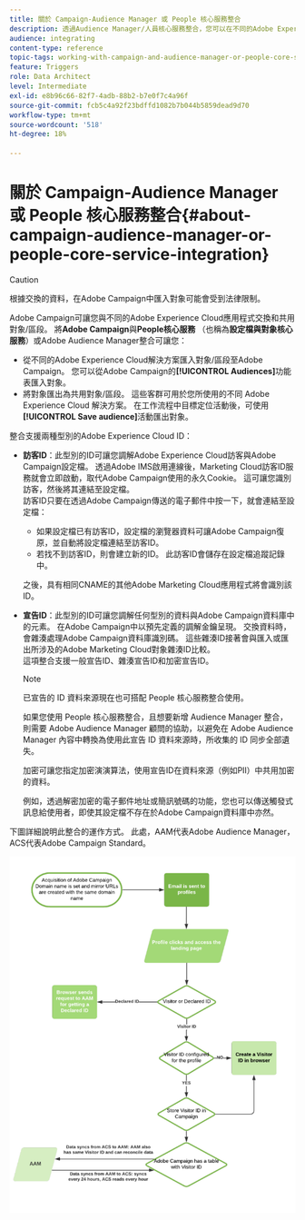 ```yaml
---
title: 關於 Campaign-Audience Manager 或 People 核心服務整合
description: 透過Audience Manager/人員核心服務整合，您可以在不同的Adobe Experience Cloud解決方案中共用對象或區段。
audience: integrating
content-type: reference
topic-tags: working-with-campaign-and-audience-manager-or-people-core-service
feature: Triggers
role: Data Architect
level: Intermediate
exl-id: e8b96c66-82f7-4adb-88b2-b7e0f7c4a96f
source-git-commit: fcb5c4a92f23bdffd1082b7b044b5859dead9d70
workflow-type: tm+mt
source-wordcount: '518'
ht-degree: 18%

---
```


# 關於 Campaign-Audience Manager 或 People 核心服務整合{#about-campaign-audience-manager-or-people-core-service-integration}

>[!CAUTION]
>
>根據交換的資料，在Adobe Campaign中匯入對象可能會受到法律限制。

Adobe Campaign可讓您與不同的Adobe Experience Cloud應用程式交換和共用對象/區段。 將&#x200B;**Adobe Campaign**&#x200B;與&#x200B;**People核心服務** （也稱為&#x200B;**設定檔與對象核心服務**）或Adobe Audience Manager整合可讓您：

* 從不同的Adobe Experience Cloud解決方案匯入對象/區段至Adobe Campaign。 您可以從Adobe Campaign的&#x200B;**[!UICONTROL Audiences]**&#x200B;功能表匯入對象。
* 將對象匯出為共用對象/區段。 這些客群可用於您所使用的不同 Adobe Experience Cloud 解決方案。 在工作流程中目標定位活動後，可使用&#x200B;**[!UICONTROL Save audience]**&#x200B;活動匯出對象。

整合支援兩種型別的Adobe Experience Cloud ID：

* **訪客ID**：此型別的ID可讓您調解Adobe Experience Cloud訪客與Adobe Campaign設定檔。 透過Adobe IMS啟用連線後，Marketing Cloud訪客ID服務就會立即啟動，取代Adobe Campaign使用的永久Cookie。 這可讓您識別訪客，然後將其連結至設定檔。
  <br>訪客ID只要在透過Adobe Campaign傳送的電子郵件中按一下，就會連結至設定檔：
   * 如果設定檔已有訪客ID，設定檔的瀏覽器資料可讓Adobe Campaign復原，並自動將設定檔連結至訪客ID。
   * 若找不到訪客ID，則會建立新的ID。 此訪客ID會儲存在設定檔追蹤記錄中。

  之後，具有相同CNAME的其他Adobe Marketing Cloud應用程式將會識別該ID。

* **宣告ID**：此型別的ID可讓您調解任何型別的資料與Adobe Campaign資料庫中的元素。 在Adobe Campaign中以預先定義的調解金鑰呈現。 交換資料時，會雜湊處理Adobe Campaign資料庫識別碼。 這些雜湊ID接著會與匯入或匯出所涉及的Adobe Marketing Cloud對象雜湊ID比較。
  <br>這項整合支援一般宣告ID、雜湊宣告ID和加密宣告ID。

  >[!NOTE]
  >
  >已宣告的 ID 資料來源現在也可搭配 People 核心服務整合使用。
  >
  >如果您使用 People 核心服務整合，且想要新增 Audience Manager 整合，則需要 Adobe Audience Manager 顧問的協助，以避免在 Adobe Audience Manager 內容中轉換為使用此宣告 ID 資料來源時，所收集的 ID 同步全部遺失。


  加密可讓您指定加密演演算法，使用宣告ID在資料來源（例如PII）中共用加密的資料。

  例如，透過解密加密的電子郵件地址或簡訊號碼的功能，您也可以傳送觸發式訊息給使用者，即使其設定檔不存在於Adobe Campaign資料庫中亦然。

下圖詳細說明此整合的運作方式。 此處，AAM代表Adobe Audience Manager，ACS代表Adobe Campaign Standard。

![](assets/aam_diagram.png)

